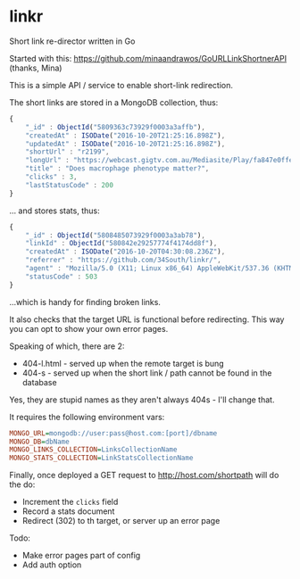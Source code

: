 # linkr
Short link re-director written in Go

Started with this: https://github.com/minaandrawos/GoURLLinkShortnerAPI (thanks, Mina)

This is a simple API / service to enable short-link redirection. 

The short links are stored in a MongoDB collection, thus:

```javascript
{
	"_id" : ObjectId("5809363c73929f0003a3affb"),
	"createdAt" : ISODate("2016-10-20T21:25:16.898Z"),
	"updatedAt" : ISODate("2016-10-20T21:25:16.898Z"),
	"shortUrl" : "r2199",
	"longUrl" : "https://webcast.gigtv.com.au/Mediasite/Play/fa847e0ffef84d46a935bfad0bc5bd441d",
	"title" : "Does macrophage phenotype matter?",
	"clicks" : 3,
	"lastStatusCode" : 200
}
```

... and stores stats, thus:

```javascript
{
	"_id" : ObjectId("5808485073929f0003a3ab78"),
	"linkId" : ObjectId("580842e29257774f4174dd8f"),
	"createdAt" : ISODate("2016-10-20T04:30:08.236Z"),
	"referrer" : "https://github.com/34South/linkr/",
	"agent" : "Mozilla/5.0 (X11; Linux x86_64) AppleWebKit/537.36 (KHTML, like Gecko) Chrome/53.0.2785.116 Safari/537.36",
	"statusCode" : 503
}
```

...which is handy for finding broken links.

It also checks that the target URL is functional before redirecting. This way you can opt to show your own error pages. 

Speaking of which, there are 2:

* 404-l.html - served up when the remote target is bung
* 404-s - served up when the short link / path cannot be found in the database

Yes, they are stupid names as they aren't always 404s - I'll change that.

It requires the following environment vars:

```ini
MONGO_URL=mongodb://user:pass@host.com:[port]/dbname
MONGO_DB=dbName
MONGO_LINKS_COLLECTION=LinksCollectionName
MONGO_STATS_COLLECTION=LinkStatsCollectionName
```

Finally, once deployed a GET request to http://host.com/shortpath will do the do:

* Increment the `clicks` field
* Record a stats document
* Redirect (302) to th target, or server up an error page

Todo:
* Make error pages part of config
* Add auth option











